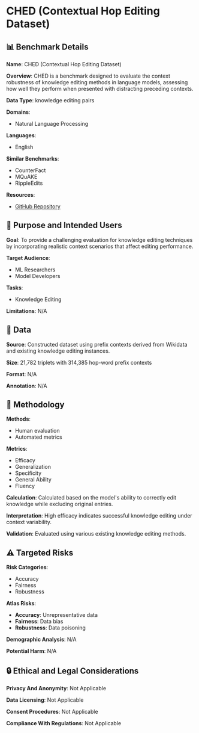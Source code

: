 # CHED (Contextual Hop Editing Dataset)

## 📊 Benchmark Details

**Name**: CHED (Contextual Hop Editing Dataset)

**Overview**: CHED is a benchmark designed to evaluate the context robustness of knowledge editing methods in language models, assessing how well they perform when presented with distracting preceding contexts.

**Data Type**: knowledge editing pairs

**Domains**:
- Natural Language Processing

**Languages**:
- English

**Similar Benchmarks**:
- CounterFact
- MQuAKE
- RippleEdits

**Resources**:
- [GitHub Repository](https://github.com/holi-lab/CoRE)

## 🎯 Purpose and Intended Users

**Goal**: To provide a challenging evaluation for knowledge editing techniques by incorporating realistic context scenarios that affect editing performance.

**Target Audience**:
- ML Researchers
- Model Developers

**Tasks**:
- Knowledge Editing

**Limitations**: N/A

## 💾 Data

**Source**: Constructed dataset using prefix contexts derived from Wikidata and existing knowledge editing instances.

**Size**: 21,782 triplets with 314,385 hop-word prefix contexts

**Format**: N/A

**Annotation**: N/A

## 🔬 Methodology

**Methods**:
- Human evaluation
- Automated metrics

**Metrics**:
- Efficacy
- Generalization
- Specificity
- General Ability
- Fluency

**Calculation**: Calculated based on the model's ability to correctly edit knowledge while excluding original entries.

**Interpretation**: High efficacy indicates successful knowledge editing under context variability.

**Validation**: Evaluated using various existing knowledge editing methods.

## ⚠️ Targeted Risks

**Risk Categories**:
- Accuracy
- Fairness
- Robustness

**Atlas Risks**:
- **Accuracy**: Unrepresentative data
- **Fairness**: Data bias
- **Robustness**: Data poisoning

**Demographic Analysis**: N/A

**Potential Harm**: N/A

## 🔒 Ethical and Legal Considerations

**Privacy And Anonymity**: Not Applicable

**Data Licensing**: Not Applicable

**Consent Procedures**: Not Applicable

**Compliance With Regulations**: Not Applicable
